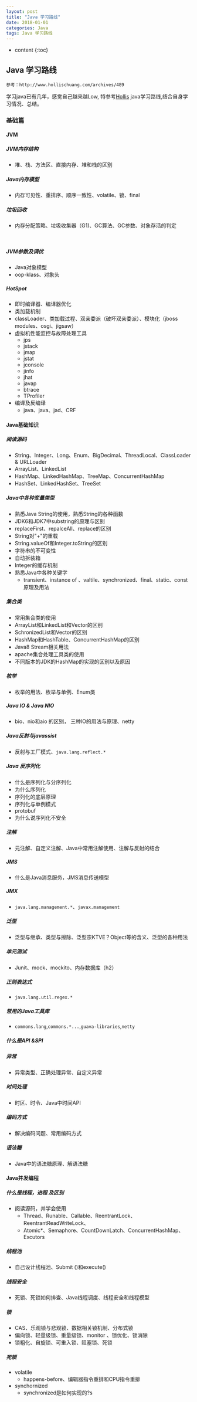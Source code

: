 ```yaml
---
layout: post
title: "Java 学习路线"
date: 2018-01-01
categories: Java
tags: Java 学习路线
---
```


* content
{:toc}

## Java 学习路线

```
参考：http://www.hollischuang.com/archives/489
```

学习java已有几年，感觉自己越来越Low, 特参考[Hollis](http://www.hollischuang.com/) java学习路线,结合自身学习情况、总结。



### 基础篇

#### JVM

##### JVM内存结构

- 堆、栈、方法区、直接内存、堆和栈的区别

  

##### Java内存模型

- 内存可见性、重排序、顺序一致性、volatile、锁、final



##### 垃圾回收

- 内存分配策略、垃圾收集器（G1)、GC算法、GC参数、对象存活的判定

	​	

##### JVM参数及调优

- Java对象模型
- oop-klass、对象头



##### HotSpot

- 即时编译器、编译器优化
- 类加载机制
- classLoader、类加载过程、双亲委派（破坏双亲委派）、模块化（jboss modules、osgi、jigsaw）
- 虚拟机性能监控与故障处理工具
  - jps
  - jstack
  - jmap
  - jstat
  - jconsole
  - jinfo
  - jhat
  - javap
  - btrace
  - TProfiler
- 编译及反编译
  - java、java、jad、CRF



#### Java基础知识

##### 阅读源码

- String、Integer、Long、Enum、BigDecimal、ThreadLocal、ClassLoader & URLLoader
- ArrayList、LinkedList
- HashMap、LinkedHashMap、TreeMap、ConcurrentHashMap
- HashSet、LinkedHashSet、TreeSet



##### Java中各种变量类型

- 熟悉Java String的使用，熟悉String的各种函数
- JDK6和JDK7中substring的原理与区别
- replaceFirst、repalceAll、replace的区别
- String对"+"的重载
- String.valueOf和Integer.toString的区别
- 字符串的不可变性
- 自动拆装箱
- Integer的缓存机制
- 熟悉Java中各种关键字
  - transient、instance of 、valtile、synchronized、final、static、const原理及用法

##### 集合类

- 常用集合类的使用
- ArrayList和LinkedList和Vector的区别
- SchronizedList和Vector的区别
- HashMap和HashTable、ConcurrentHashMap的区别
- Java8 Stream相关用法
- apache集合处理工具类的使用
- 不同版本的JDK的HashMap的实现的区别以及原因



##### 枚举

- 枚举的用法、枚举与单例、Enum类



##### Java IO & Java NIO 

- bio、nio和aio 的区别， 三种IO的用法与原理、netty



##### Java反射与javassist

- 反射与工厂模式、```java.lang.reflect.*```



##### Java 反序列化

- 什么是序列化与分序列化
- 为什么序列化
- 序列化的底层原理
- 序列化与单例模式
- protobuf
- 为什么说序列化不安全



##### 注解

- 元注解、自定义注解、Java中常用注解使用、注解与反射的结合



##### JMS

- 什么是Java消息服务，JMS消息传送模型



##### JMX

- `java.lang.management.*`、`javax.management`



##### 泛型

- 泛型与继承、类型与擦除、泛型宗KTVE？Object等的含义、泛型的各种用法



##### 单元测试

- Junit、mock、mockito、内存数据库（h2）



##### 正则表达式

- `java.lang.util.regex.*`



##### 常用的Java工具库

- `commons.lang`,`commons.*...`,`guava-libraries`,`netty`



##### 什么是API &SPI



##### 异常

- 异常类型、正确处理异常、自定义异常



##### 时间处理

- 时区、时令、Java中时间API



##### 编码方式

- 解决编码问题、常用编码方式



##### 语法糖

- Java中的语法糖原理、解语法糖



#### Java并发编程

##### 什么是线程，进程 及区别

- 阅读源码，并学会使用
  - Thread、Runable、Callable、ReentrantLock、ReentrantReadWriteLock、
  - Atomic*、Semaphore、CountDownLatch、ConcurrentHashMap、Excutors

##### 线程池

- 自己设计线程池、Submit ()和execute()



##### 线程安全

- 死锁、死锁如何排查、Java线程调度、线程安全和线程模型



##### 锁

- CAS、乐观锁与悲观锁、数据相关锁机制、分布式锁
- 偏向锁、轻量级锁、重量级锁、monitor 、锁优化、锁消除
- 锁粗化、自旋锁、可重入锁、阻塞锁、死锁



##### 死锁

- volatile
  - happens-before、编辑器指令重排和CPU指令重排
- synchornized
  - synchronized是如何实现的?s





